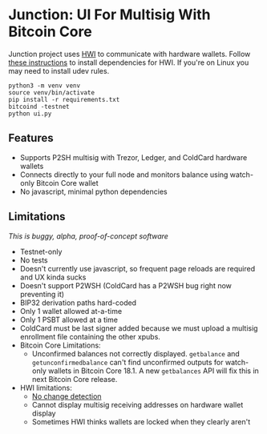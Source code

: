 # Junction: UI For Multisig With Bitcoin Core

Junction project uses [HWI](https://github.com/bitcoin-core/HWI) to communicate with hardware wallets. Follow [these instructions](https://github.com/bitcoin-core/HWI#prerequisites) to install dependencies for HWI. If you're on Linux you may need to install udev rules.

```
python3 -m venv venv
source venv/bin/activate
pip install -r requirements.txt
bitcoind -testnet
python ui.py
```

## Features

- Supports P2SH multisig with Trezor, Ledger, and ColdCard hardware wallets
- Connects directly to your full node and monitors balance using watch-only Bitcoin Core wallet
- No javascript, minimal python dependencies

## Limitations

_This is buggy, alpha, proof-of-concept software_

- Testnet-only
- No tests
- Doesn't currently use javascript, so frequent page reloads are required and UX kinda sucks
- Doesn't support P2WSH (ColdCard has a P2WSH bug right now preventing it)
- BIP32 derivation paths hard-coded
- Only 1 wallet allowed at-a-time
- Only 1 PSBT allowed at a time
- ColdCard must be last signer added because we must upload a multisig enrollment file containing the other xpubs.
- Bitcoin Core Limitations:
    - Unconfirmed balances not correctly displayed. `getbalance` and `getunconfirmedbalance` can't find unconfirmed outputs for watch-only wallets in Bitcoin Core 18.1. A new `getbalances` API will fix this in next Bitcoin Core release.
- HWI limitations:
    - [No change detection](https://github.com/bitcoin-core/HWI/issues/170#issuecomment-491843963)
    - Cannot display multisig receiving addresses on hardware wallet display
    - Sometimes HWI thinks wallets are locked when they clearly aren't
